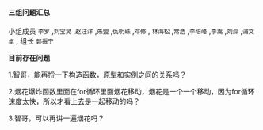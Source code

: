 #### 三组问题汇总 

小组成员 `李罗` ,`刘宝灵` ,`赵汪洋` ,`朱盟` ,`仇明珠` ,`邓修` , `林海松` ,`常浩` ,`李培峰` ,`李嵩` ,`刘深` ,`浦文卓` , 组长 `郭振宁`

**目前存在问题**

1.智哥，能再捋一下构造函数，原型和实例之间的关系吗？

2.烟花爆炸函数里面在for循环里面烟花移动，烟花是一个一个移动，因为for循环速度太快，所以才看上去是一起移动的吗？

3.智哥，可以再讲一遍烟花吗？

